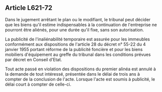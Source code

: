 Article L621-72
----
Dans le jugement arrêtant le plan ou le modifiant, le tribunal peut décider que
les biens qu'il estime indispensables à la continuation de l'entreprise ne
pourront être aliénés, pour une durée qu'il fixe, sans son autorisation.

La publicité de l'inaliénabilité temporaire est assurée pour les immeubles
conformément aux dispositions de l'article 28 du décret n° 55-22 du 4 janvier
1955 portant réforme de la publicité foncière et pour les biens mobiliers
d'équipement au greffe du tribunal dans les conditions prévues par décret en
Conseil d'Etat.

Tout acte passé en violation des dispositions du premier alinéa est annulé à la
demande de tout intéressé, présentée dans le délai de trois ans à compter de la
conclusion de l'acte. Lorsque l'acte est soumis à publicité, le délai court à
compter de celle-ci.
